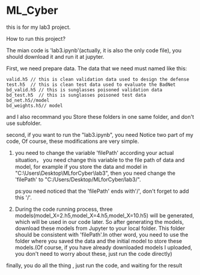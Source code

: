 # ML_Cyber
this is for my lab3 project.

How to run this project?

The mian code is 'lab3.ipynb'(actually, it is also the only code file), you should download it and run it at jupyter.

First, we need prepare data.
The data that we need must named like this:

    valid.h5 // this is clean validation data used to design the defense
    test.h5  // this is clean test data used to evaluate the BadNet
    bd_valid.h5 // this is sunglasses poisoned validation data
    bd_test.h5  // this is sunglasses poisoned test data
    bd_net.h5//model
    bd_weights.h5// model
  
and I also recommand you Store these folders in one same folder, and don't use subfolder.

second, if you want to run the "lab3.ipynb", you need Notice two part of my code, Of course, these modifications are very simple.
1. you need to change the  variable 'filePath' according your actual situation， you need change this variable to the file path of data and model, for example if you store the data and model in "C:\Users\Desktop\MLforCyber\lab3", then you need change the 'filePath' to  "C:/Users/Desktop/MLforCyber/lab3/". 
 
   ps:you need noticed that the 'filePath' ends with'/', don't forget to add this '/'.

3. During the code running process, three models(model_X=2.h5,model_X=4.h5,model_X=10.h5)  will be generated, which will be used in our code later. So after generating the models, download these models from Jupyter to your local folder. This folder should be consistent with 'filePath'.In other word, you need to use the folder where you saved the data and the initial model to store these models.(Of course, if you have already downloaded models I uploaded, you don't need to worry about these, just run the code directly)


finally, you do all the thing , just run the code, and waiting for the result
